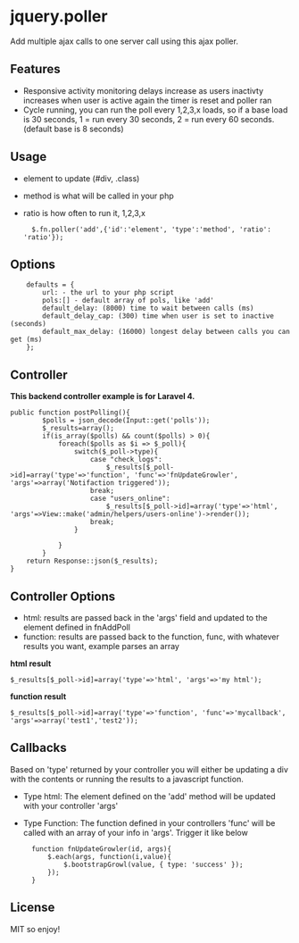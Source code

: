 jquery.poller
=============

Add multiple ajax calls to one server call using this ajax poller.

Features
-------------
- Responsive activity monitoring
	delays increase as users inactivty increases
	when user is active again the timer is reset and poller ran
- Cycle running, you can run the poll every 1,2,3,x loads, so if a base load is 30 seconds, 1 = run every 30 seconds, 2 = run every 60 seconds. (default base is 8 seconds)


Usage
-------------

- element to update (#div, .class)
- method is what will be called in your php
- ratio is how often to run it, 1,2,3,x



		$.fn.poller('add',{'id':'element', 'type':'method', 'ratio': 'ratio'});


Options
-------------
        defaults = {
			url: - the url to your php script
			pols:[] - default array of pols, like 'add'
			default_delay: (8000) time to wait between calls (ms)
			default_delay_cap: (300) time when user is set to inactive (seconds)
			default_max_delay: (16000) longest delay between calls you can get (ms)
        };



Controller
-------------
**This backend controller example is for Laravel 4.**

	public function postPolling(){
			$polls = json_decode(Input::get('polls'));
			$_results=array();
			if(is_array($polls) && count($polls) > 0){
				foreach($polls as $i => $_poll){
					switch($_poll->type){
						case "check_logs":
							$_results[$_poll->id]=array('type'=>'function', 'func'=>'fnUpdateGrowler', 'args'=>array('Notifaction triggered'));
						break;
						case "users_online":
							$_results[$_poll->id]=array('type'=>'html', 'args'=>View::make('admin/helpers/users-online')->render());
						break;
					}

				}
			}
		return Response::json($_results);
	}


Controller Options
-------------
- html: results are passed back in the 'args' field and updated to the element defined in fnAddPoll
- function: results are passed back to the function, func, with whatever results you want, example parses an array				

**html result**

	$_results[$_poll->id]=array('type'=>'html', 'args'=>'my html');

**function result**

	$_results[$_poll->id]=array('type'=>'function', 'func'=>'mycallback', 'args'=>array('test1','test2'));


Callbacks
-------------
Based on 'type' returned by your controller you will either be updating a div with the contents or running the results to a javascript function.

- Type html:
	The element defined on the 'add' method will be updated with your controller 'args'
- Type Function:
	The function defined in your controllers 'func' will be called with an array of your info in 'args'. Trigger it like below

		function fnUpdateGrowler(id, args){
			$.each(args, function(i,value){
				$.bootstrapGrowl(value, { type: 'success' });
			});
		}

License
-------------
MIT so enjoy!
